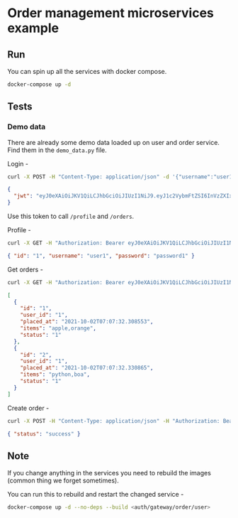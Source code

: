 # Order management microservices example

## Run

You can spin up all the services with docker compose.

```bash
docker-compose up -d
```

## Tests

### Demo data

There are already some demo data loaded up on user and order service.
Find them in the `demo_data.py` file.

Login -

```bash
curl -X POST -H "Content-Type: application/json" -d '{"username":"user1","password":"password1"}' http://localhost:8000/api/v1/login
```

```json
{
  "jwt": "eyJ0eXAiOiJKV1QiLCJhbGciOiJIUzI1NiJ9.eyJ1c2VybmFtZSI6InVzZXIxIn0.hRMeygy71XCgnlQlIZU_4iuOSNkvESMMoP9tEpF9Ja0"
}
```

Use this token to call `/profile` and `/orders`.

Profile -

```bash
curl -X GET -H "Authorization: Bearer eyJ0eXAiOiJKV1QiLCJhbGciOiJIUzI1NiJ9.eyJ1c2VybmFtZSI6InVzZXIxIn0.hRMeygy71XCgnlQlIZU_4iuOSNkvESMMoP9tEpF9Ja0" http://localhost:8000/api/v1/profile
```

```json
{ "id": "1", "username": "user1", "password": "password1" }
```

Get orders -

```bash
curl -X GET -H "Authorization: Bearer eyJ0eXAiOiJKV1QiLCJhbGciOiJIUzI1NiJ9.eyJ1c2VybmFtZSI6InVzZXIxIn0.hRMeygy71XCgnlQlIZU_4iuOSNkvESMMoP9tEpF9Ja0" http://localhost:8000/api/v1/orders
```

```json
[
  {
    "id": "1",
    "user_id": "1",
    "placed_at": "2021-10-02T07:07:32.308553",
    "items": "apple,orange",
    "status": "1"
  },
  {
    "id": "2",
    "user_id": "1",
    "placed_at": "2021-10-02T07:07:32.330865",
    "items": "python,boa",
    "status": "1"
  }
]
```

Create order -

```bash
curl -X POST -H "Content-Type: application/json" -H "Authorization: Bearer eyJ0eXAiOiJKV1QiLCJhbGciOiJIUzI1NiJ9.eyJ1c2VybmFtZSI6InVzZXIxIn0.hRMeygy71XCgnlQlIZU_4iuOSNkvESMMoP9tEpF9Ja0" -d '{"items":["zero", "fastapi"]}' http://localhost:8000/api/v1/orders
```

```json
{ "status": "success" }
```

## Note

If you change anything in the services you need to rebuild the images (common thing we forget sometimes).

You can run this to rebuild and restart the changed service -

```bash
docker-compose up -d --no-deps --build <auth/gateway/order/user>
```
